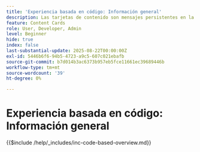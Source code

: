 ```yaml
---
title: 'Experiencia basada en código: Información general'
description: Las tarjetas de contenido son mensajes persistentes en la aplicación que se encuentran en una bandeja de entrada o fuente dedicada dentro de la aplicación. Son perfectas para ofrecer contenido no urgente, informativo o promocional que se beneficia de la visibilidad a lo largo del tiempo.
feature: Content Cards
role: User, Developer, Admin
level: Beginner
hide: true
index: false
last-substantial-update: 2025-08-22T00:00:00Z
exl-id: 5446b6f6-94b5-4723-a9c5-607c021ebafb
source-git-commit: b7d014b3ac6373b957eb5fce11661ec39689446b
workflow-type: tm+mt
source-wordcount: '39'
ht-degree: 0%

---
```


# Experiencia basada en código: Información general

{{$include /help/_includes/inc-code-based-overview.md}}
